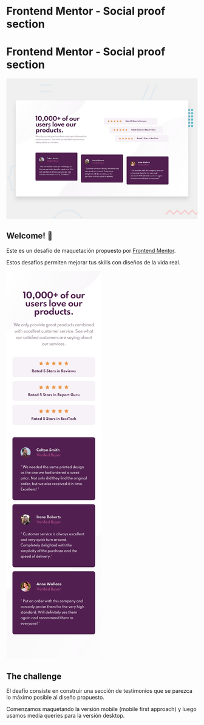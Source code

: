 # Frontend Mentor - Social proof section
# Frontend Mentor - Social proof section

![Design preview for the Social proof section coding challenge](./design/desktop-preview.jpg)

## Welcome! 👋

Este es un desafío de maquetación propuesto por [Frontend Mentor](https://www.frontendmentor.io).

Estos desafíos permiten mejorar tus skills con diseños de la vida real.

![Design preview for the Social proof section mobile version](./design/mobile-design.jpg)

## The challenge

El deafío consiste en construir una sección de testimonios que se parezca lo máximo posible al diseño propuesto.

Comenzamos maquetando la versión mobile (mobile first approach) y luego usamos media queries para la versión desktop.


